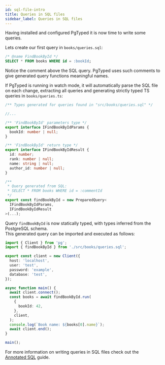 ```yaml
---
id: sql-file-intro
title: Queries in SQL files 
sidebar_label: Queries in SQL files
---
```


Having installed and configured PgTyped it is now time to write some queries.  

Lets create our first query in `books/queries.sql`:
```sql title="books/queries.sql"
/* @name FindBookById */
SELECT * FROM books WHERE id = :bookId;
```

Notice the comment above the SQL query. PgTyped uses such comments to give generated query functions meaningful names.

If PgTyped is running in watch mode, it will automatically parse the SQL file on each change, extracting all queries and generating strictly typed TS queries in `books/queries.ts`:

```ts title="books/queries.ts"
/** Types generated for queries found in "src/books/queries.sql" */

//...

/** 'FindBookById' parameters type */
export interface IFindBookByIdParams {
  bookId: number | null;
}

/** 'FindBookById' return type */
export interface IFindBookByIdResult {
  id: number;
  rank: number | null;
  name: string | null;
  author_id: number | null;
}

/**
 * Query generated from SQL:
 * SELECT * FROM books WHERE id = :commentId
 */
export const findBookById = new PreparedQuery<
  IFindBookByIdParams,
  IFindBookByIdResult
>(...);
```

Query `findBookById` is now statically typed, with types inferred from the PostgreSQL schema.  
This generated query can be imported and executed as follows:

```ts title="index.ts" {13}
import { Client } from 'pg';
import { findBookById } from './src/books/queries.sql';

export const client = new Client({
  host: 'localhost',
  user: 'test',
  password: 'example',
  database: 'test',
});

async function main() {
  await client.connect();
  const books = await findBookById.run(
    {
      bookId: 42,
    },
    client,
  );
  console.log(`Book name: ${books[0].name}`);
  await client.end();
}

main();
```

For more information on writing queries in SQL files check out the [Annotated SQL](sql-file) guide.
